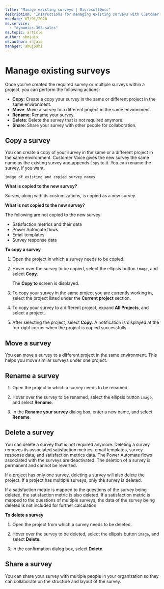 ```yaml
---
title: "Manage existing surveys | MicrosoftDocs"
description: "Instructions for managing existing surveys with Customer Voice"
ms.date: 07/01/2020
ms.service:
  - "dynamics-365-sales"
ms.topic: article
author: sbmjais
ms.author: shjais
manager: shujoshi
---
```


# Manage existing surveys

Once you've created the required survey or multiple surveys within a project, you can perform the following actions:

- **Copy**: Create a copy your survey in the same or different project in the same environment.
- **Move**: Move a survey to a different project in the same environment.
- **Rename**: Rename your survey.
- **Delete**: Delete the survey that is not required anymore.
- **Share**: Share your survey with other people for collaboration.

## Copy a survey

You can create a copy of your survey in the same or a different project in the same environment. Customer Voice gives the new survey the same name as the existing survey and appends `Copy` to it. You can rename the survey, if you want.

`image of existing and copied survey names`

**What is copied to the new survey?**

Survey, along with its customizations, is copied as a new survey. 

**What is not copied to the new survey?**

The following are not copied to the new survey:

- Satisfaction metrics and their data
- Power Automate flows
- Email templates
- Survey response data

**To copy a survey**

1. Open the project in which a survey needs to be copied.

2. Hover over the survey to be copied, select the ellipsis button `image`, and select **Copy**.

    The **Copy to** screen is displayed.

3. To copy your survey in the same project you are currently working in, select the project listed under the **Current project** section.

4. To copy your survey to a different project, expand **All Projects**, and select a project.

5. After selecting the project, select **Copy**. A notification is displayed at the top-right corner when the project is copied successfully.

## Move a survey

You can move a survey to a different project in the same environment. This helps you move similar surveys under one project. 

## Rename a survey

1. Open the project in which a survey needs to be renamed.

2. Hover over the survey to be renamed, select the ellipsis button `image`, and select **Rename**.

3. In the **Rename your survey** dialog box, enter a new name, and select **Rename**.

## Delete a survey

You can delete a survey that is not required anymore. Deleting a survey removes its associated satisfaction metrics, email templates, survey response data, and satisfaction metrics data. The Power Automate flows associated with the surveys are deactivated. The deletion of a survey is permanent and cannot be reverted.

If a project has only one survey, deleting a survey will also delete the project. If a project has multiple surveys, only the survey is deleted.

If a satisfaction metric is mapped to the questions of the survey being deleted, the satisfaction metric is also deleted. If a satisfaction metric is mapped to the questions of multiple surveys, the data of the survey being deleted is not included for further calculation.

**To delete a survey**

1. Open the project from which a survey needs to be deleted.

2. Hover over the survey to be deleted, select the ellipsis button `image`, and select **Delete**.

3. In the confirmation dialog box, select **Delete**.

## Share a survey

You can share your survey with multiple people in your organization so they can collaborate on the structure and layout of  the survey. 